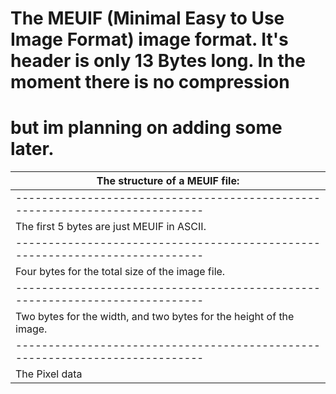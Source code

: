 # The MEUIF (Minimal Easy to Use Image Format) image format. It's header is only 13 Bytes long. In the moment there is no compression
# but im planning on adding some later.

| The structure of a MEUIF file:                                             |
|----------------------------------------------------------------------------|
|----------------------------------------------------------------------------|
| The first 5 bytes are just MEUIF in ASCII. <br>                            |
|----------------------------------------------------------------------------|
| Four bytes for the total size of the image file. <br>                      |
|----------------------------------------------------------------------------|
| Two bytes for the width, and two bytes for the height of the image. <br>   |
|----------------------------------------------------------------------------|
| The Pixel data <br>                                                        |
